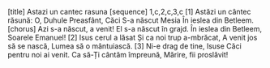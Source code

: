 [title] Astazi un cantec rasuna
[sequence] 1,c,2,c,3,c
[1]
Astăzi un cântec răsună:
O, Duhule Preasfânt,
Căci S-a născut Mesia
În ieslea din Betleem.
[chorus]
Azi s-a născut, a venit!
El s-a născut în grajd.
În ieslea din Betleem,
Soarele Emanuel!
[2]
Isus cerul a lăsat
Și ca noi trup a-mbrăcat,
A venit jos să se nască,
Lumea să o mântuiască.
[3]
Ni-e drag de tine, Isuse
Căci pentru noi ai venit.
Ca să-Ți cântăm împreună,
Mărire, fii proslăvit!

